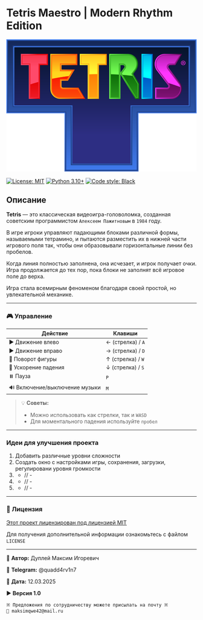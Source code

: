 # Tetris Maestro | Modern Rhythm Edition

![tetris](img/tetris.png)

[![License: MIT](https://img.shields.io/badge/License-MIT-green.svg)](https://opensource.org/licenses/MIT)
[![Python 3.10+](https://img.shields.io/badge/Python-3.10%2B-blue?logo=python)](https://www.python.org/)
[![Code style: Black](https://img.shields.io/badge/code%20style-black-000000.svg)](https://github.com/psf/black)

## Описание

**Tetris** — это классическая видеоигра-головоломка, созданная советским программистом `Алексеем Пажитновым` в `1984` году.

В игре игроки управляют падающими блоками различной формы, называемыми тетрамино, и пытаются разместить их в нижней части игрового поля так, чтобы они образовывали горизонтальные линии без пробелов.

Когда линия полностью заполнена, она исчезает, и игрок получает очки. Игра продолжается до тех пор, пока блоки не заполнят всё игровое поле до верха.

Игра стала всемирным феноменом благодаря своей простой, но увлекательной механике.

---

### 🎮 Управление

|       **Действие**             |      **Клавиши**  |
|--------------------------------|-------------------|
| ▶️ Движение влево              | ← (стрелка) / `A` |
| ▶️ Движение вправо             | → (стрелка) / `D` |
| 🔄 Поворот фигуры              | ↑ (стрелка) / `W` |
| 🚀 Ускорение падения           | ↓ (стрелка) / `S` |
| ⏸️ Пауза                       | `P`               |
| 🔊 Включение/выключение музыки | `M`               |

> 💡 **Советы:**
> - Можно использовать как стрелки, так и `WASD`
> - Для моментального падения используйте `пробел`

---

### Идеи для улучшения проекта

1. Добавить различные уровни сложности
2. Создать окно с настройками игры, сохранения, загрузки, регулировани уровня громкости
3. - // -
4. - // -
5. - // -

---

### 📄 Лицензия

[Этот проект лицензирован под лицензией MIT](LICENCE)

Для получения дополнительной информации ознакомьтесь с файлом `LICENSE`

---

💼 **Автор:** Дуплей Максим Игоревич

📲 **Telegram:** @quadd4rv1n7

📅 **Дата:** 12.03.2025

▶️ **Версия 1.0**

```textline
※ Предложения по сотрудничеству можете присылать на почту ※
📧 maksimqwe42@mail.ru
```
